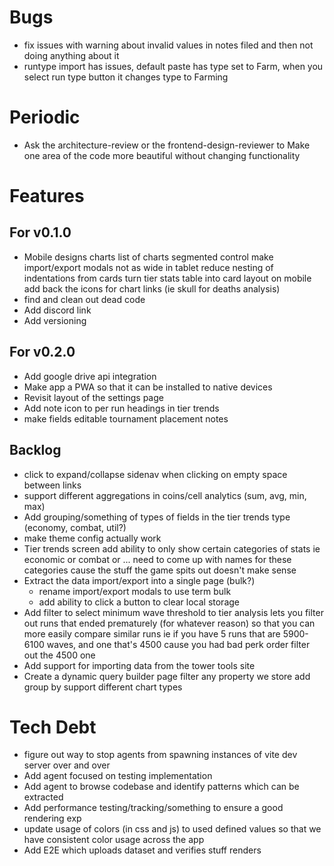# Bugs
- fix issues with warning about invalid values in notes filed and then not doing anything about it
- runtype import has issues, default paste has type set to Farm, when you select run type button it changes type to Farming

# Periodic
- Ask the architecture-review or the frontend-design-reviewer to
    Make one area of the code more beautiful without changing functionality

# Features

## For v0.1.0
- Mobile designs
    charts list of charts segmented control
    make import/export modals not as wide in tablet
    reduce nesting of indentations from cards
    turn tier stats table into card layout on mobile        
    add back the icons for chart links (ie skull for deaths analysis)
- find and clean out dead code    
- Add discord link
- Add versioning

## For v0.2.0
- Add google drive api integration
- Make app a PWA so that it can be installed to native devices
- Revisit layout of the settings page
- Add note icon to per run headings in tier trends
- make fields editable
    tournament placement
    notes

## Backlog
- click to expand/collapse sidenav when clicking on empty space between links
- support different aggregations in coins/cell analytics (sum, avg, min, max)
- Add grouping/something of types of fields in the tier trends type (economy, combat, util?)
- make theme config actually work
- Tier trends screen
    add ability to only show certain categories of stats
        ie economic or combat or ... need to come up with names for these categories cause the stuff the game spits out doesn't make sense
- Extract the data import/export into a single page (bulk?)
    - rename import/export modals to use term bulk
    - add ability to click a button to clear local storage            
- Add filter to select minimum wave threshold to tier analysis 
    lets you filter out runs that ended prematurely (for whatever reason)
    so that you can more easily compare similar runs
    ie if you have 5 runs that are 5900-6100 waves, and one that's 4500 cause you had bad perk order
    filter out the 4500 one
- Add support for importing data from the tower tools site
- Create a dynamic query builder page
    filter any property we store
    add group by
    support different chart types

# Tech Debt
- figure out way to stop agents from spawning instances of vite dev server over and over
- Add agent focused on testing implementation
- Add agent to browse codebase and identify patterns which can be extracted
- Add performance testing/tracking/something to ensure a good rendering exp
- update usage of colors (in css and js) to used defined values so that we have consistent color usage across the app
- Add E2E which uploads dataset and verifies stuff renders
